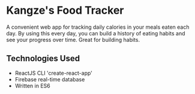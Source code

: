 # Kangze's Food Tracker #

A convenient web app for tracking daily calories in your meals eaten each day. By using this every day, you can build a history of eating habits and see your progress over time. Great for building habits.

## Technologies Used ##
- ReactJS CLI 'create-react-app'
- Firebase real-time database
- Written in ES6

